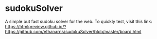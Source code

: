 # sudokuSolver
A simple but fast sudoku solver for the web.
To quickly test, visit this link:
https://htmlpreview.github.io/?https://github.com/ethanarns/sudokuSolver/blob/master/board.html
